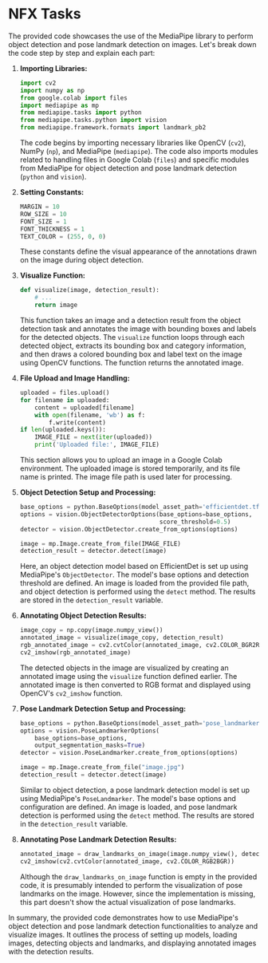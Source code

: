 #  NFX Tasks

The provided code showcases the use of the MediaPipe library to perform object detection and pose landmark detection on images. Let's break down the code step by step and explain each part:

1. **Importing Libraries:**
    ```python
    import cv2
    import numpy as np
    from google.colab import files
    import mediapipe as mp
    from mediapipe.tasks import python
    from mediapipe.tasks.python import vision
    from mediapipe.framework.formats import landmark_pb2
    ```

    The code begins by importing necessary libraries like OpenCV (`cv2`), NumPy (`np`), and MediaPipe (`mediapipe`). The code also imports modules related to handling files in Google Colab (`files`) and specific modules from MediaPipe for object detection and pose landmark detection (`python` and `vision`).

2. **Setting Constants:**
    ```python
    MARGIN = 10
    ROW_SIZE = 10
    FONT_SIZE = 1
    FONT_THICKNESS = 1
    TEXT_COLOR = (255, 0, 0)
    ```

    These constants define the visual appearance of the annotations drawn on the image during object detection.

3. **Visualize Function:**
    ```python
    def visualize(image, detection_result):
        # ...
        return image
    ```

    This function takes an image and a detection result from the object detection task and annotates the image with bounding boxes and labels for the detected objects. The `visualize` function loops through each detected object, extracts its bounding box and category information, and then draws a colored bounding box and label text on the image using OpenCV functions. The function returns the annotated image.

4. **File Upload and Image Handling:**
    ```python
    uploaded = files.upload()
    for filename in uploaded:
        content = uploaded[filename]
        with open(filename, 'wb') as f:
            f.write(content)
    if len(uploaded.keys()):
        IMAGE_FILE = next(iter(uploaded))
        print('Uploaded file:', IMAGE_FILE)
    ```

    This section allows you to upload an image in a Google Colab environment. The uploaded image is stored temporarily, and its file name is printed. The image file path is used later for processing.

5. **Object Detection Setup and Processing:**
    ```python
    base_options = python.BaseOptions(model_asset_path='efficientdet.tflite')
    options = vision.ObjectDetectorOptions(base_options=base_options,
                                           score_threshold=0.5)
    detector = vision.ObjectDetector.create_from_options(options)

    image = mp.Image.create_from_file(IMAGE_FILE)
    detection_result = detector.detect(image)
    ```

    Here, an object detection model based on EfficientDet is set up using MediaPipe's `ObjectDetector`. The model's base options and detection threshold are defined. An image is loaded from the provided file path, and object detection is performed using the `detect` method. The results are stored in the `detection_result` variable.

6. **Annotating Object Detection Results:**
    ```python
    image_copy = np.copy(image.numpy_view())
    annotated_image = visualize(image_copy, detection_result)
    rgb_annotated_image = cv2.cvtColor(annotated_image, cv2.COLOR_BGR2RGB)
    cv2_imshow(rgb_annotated_image)
    ```

    The detected objects in the image are visualized by creating an annotated image using the `visualize` function defined earlier. The annotated image is then converted to RGB format and displayed using OpenCV's `cv2_imshow` function.

7. **Pose Landmark Detection Setup and Processing:**
    ```python
    base_options = python.BaseOptions(model_asset_path='pose_landmarker.task')
    options = vision.PoseLandmarkerOptions(
        base_options=base_options,
        output_segmentation_masks=True)
    detector = vision.PoseLandmarker.create_from_options(options)

    image = mp.Image.create_from_file("image.jpg")
    detection_result = detector.detect(image)
    ```

    Similar to object detection, a pose landmark detection model is set up using MediaPipe's `PoseLandmarker`. The model's base options and configuration are defined. An image is loaded, and pose landmark detection is performed using the `detect` method. The results are stored in the `detection_result` variable.

8. **Annotating Pose Landmark Detection Results:**
    ```python
    annotated_image = draw_landmarks_on_image(image.numpy_view(), detection_result)
    cv2_imshow(cv2.cvtColor(annotated_image, cv2.COLOR_RGB2BGR))
    ```

    Although the `draw_landmarks_on_image` function is empty in the provided code, it is presumably intended to perform the visualization of pose landmarks on the image. However, since the implementation is missing, this part doesn't show the actual visualization of pose landmarks.

In summary, the provided code demonstrates how to use MediaPipe's object detection and pose landmark detection functionalities to analyze and visualize images. It outlines the process of setting up models, loading images, detecting objects and landmarks, and displaying annotated images with the detection results.
